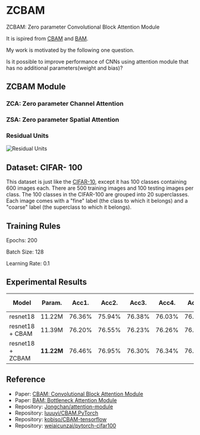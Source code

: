 # ZCBAM
ZCBAM: Zero parameter Convolutional Block Attention Module

It is ispired from [CBAM](https://arxiv.org/pdf/1807.06521.pdf) and [BAM](https://arxiv.org/abs/1807.06514). 

My work is motivated by the following one question.

Is it possible to improve performance of CNNs using attention module that has no additional parameters(weight and bias)?

## ZCBAM Module

### ZCA: Zero parameter Channel Attention

### ZSA: Zero parameter Spatial Attention

### Residual Units

![Residual Units](https://user-images.githubusercontent.com/35001605/62101421-5cb7c580-b2d0-11e9-919b-62efbbdc4cd6.png)

## Dataset: CIFAR- 100

This dataset is just like the [CIFAR-10](https://www.cs.toronto.edu/~kriz/cifar.html), except it has 100 classes containing 600 images each. There are 500 training images and 100 testing images per class. The 100 classes in the CIFAR-100 are grouped into 20 superclasses. Each image comes with a "fine" label (the class to which it belongs) and a "coarse" label (the superclass to which it belongs).

## Training Rules

Epochs: 200

Batch Size: 128

Learning Rate: 0.1

## Experimental Results

| Model| Param.| Acc1.| Acc2.| Acc3.| Acc4.| Acc5.| Best Acc.| Avg Acc.|
| ----------------- | ----------- | ----------- | ----------- | ----------- | ----------- |----------- |----------- |----------- |
| resnet18 | 11.22M      | 76.36%      | 75.94%      | 76.38%      | 76.03%      |76.37%      |76.38%      |76.24% |
| resnet18 + CBAM |11.39M     |  76.20% | 76.55%      |       76.23%| 76.26%      |76.16%      |76.55%      |76.33% |
| resnet18 + ZCBAM |  **11.22M**     | 76.46% |       76.95%|       76.30%| 76.34%      |76.12%      |**76.95%**      |**76.52%**|

## Reference

- Paper: [CBAM: Convolutional Block Attention Module](https://arxiv.org/pdf/1807.06521)
- Paper: [BAM: Bottleneck Attention Module](https://arxiv.org/abs/1807.06514)
- Repository: [Jongchan/attention-module](https://github.com/Jongchan/attention-module)
- Repository: [luuuyi/CBAM.PyTorch](https://github.com/luuuyi/CBAM.PyTorch)
- Repository: [kobiso/CBAM-tensorflow](https://github.com/kobiso/CBAM-tensorflow)
- Repository: [weiaicunzai/pytorch-cifar100](https://github.com/weiaicunzai/pytorch-cifar100)

